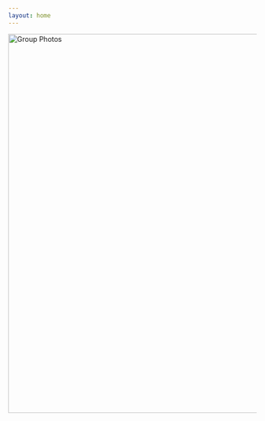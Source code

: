 ```yaml
---
layout: home
---
```


<a data-flickr-embed="true" href="https://www.flickr.com/photos/190485044@N08/albums/72157716183483273" title="Group Photos"><img src="https://live.staticflickr.com/65535/53059449668_03bb9e8a5c_z.jpg" width="1024" height="768" alt="Group Photos"/></a><script async src="//embedr.flickr.com/assets/client-code.js" charset="utf-8"></script>


